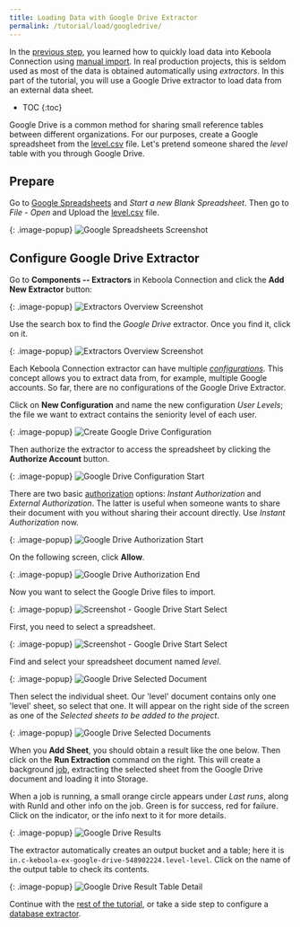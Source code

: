 ```yaml
---
title: Loading Data with Google Drive Extractor
permalink: /tutorial/load/googledrive/
---
```


In the [previous step](/tutorial/load/), you learned how to quickly load data into Keboola Connection 
using [manual import](/tutorial/load/).
In real production projects, this is seldom used as most of the data is obtained automatically using *extractors*.
In this part of the tutorial, you will use a Google Drive extractor to load data from an external data sheet.

* TOC
{:toc}

Google Drive is a common method for sharing small reference tables between different organizations.
For our purposes, create a Google spreadsheet from the [level.csv](/tutorial/level.csv) file.
Let's pretend someone shared the *level* table with you through Google Drive.

## Prepare
Go to [Google Spreadsheets](https://www.google.com/sheets/about) and *Start a new Blank Spreadsheet*. Then go to
*File* - *Open* and Upload the [level.csv](/tutorial/level.csv) file.

{: .image-popup}
![Google Spreadsheets Screenshot](/tutorial/load/google-drive-spreadsheet.png)

## Configure Google Drive Extractor

Go to **Components -- Extractors** in Keboola Connection and click the **Add New Extractor** button:

{: .image-popup}
![Extractors Overview Screenshot](/tutorial/load/extractor-intro-0.png)

Use the search box to find the *Google Drive* extractor. Once you find it, click on it.

{: .image-popup}
![Extractors Overview Screenshot](/tutorial/load/extractor-intro.png)

Each Keboola Connection extractor can have multiple [*configurations*](/components/). This concept allows you to extract data from, for example,
multiple Google accounts. So far, there are no configurations of the Google Drive Extractor.

Click on **New Configuration** and name the new configuration *User Levels*; the file we
want to extract contains the seniority level of each user.

{: .image-popup}
![Create Google Drive Configuration](/tutorial/load/extractor-google-drive-create.png)

Then authorize the extractor to access the spreadsheet by clicking the **Authorize Account** button.

{: .image-popup}
![Google Drive Configuration Start](/tutorial/load/extractor-google-drive-intro.png)

There are two basic [authorization](/components/#authorization) options: *Instant Authorization* and *External Authorization*. The latter is
useful when someone wants to share their document with you without sharing their account directly.
Use *Instant Authorization* now.

{: .image-popup}
![Google Drive Authorization Start](/tutorial/load/extractor-google-drive-authorize.png)

On the following screen, click **Allow**.

{: .image-popup}
![Google Drive Authorization End](/tutorial/load/extractor-google-drive-authorize-2.png)

Now you want to select the Google Drive files to import.

{: .image-popup}
![Screenshot - Google Drive Start Select](/tutorial/load/extractor-google-drive-select.png)

First, you need to select a spreadsheet.

{: .image-popup}
![Screenshot - Google Drive Start Select](/tutorial/load/extractor-google-drive-select-2.png)

Find and select your spreadsheet document named *level*.

{: .image-popup}
![Google Drive Selected Document](/tutorial/load/extractor-google-drive-selected.png)

Then select the individual sheet. Our 'level' document contains only one 'level' sheet, so select that one.
It will appear on the right side of the screen as one of the *Selected sheets to be added to the project*.

{: .image-popup}
![Google Drive Selected Documents](/tutorial/load/extractor-google-drive-select-sheets.png)

When you **Add Sheet**, you should obtain a result like the one below. Then click on the **Run Extraction** command on the right.
This will create a background [job](/management/jobs/), extracting the selected sheet from the Google Drive document
and loading it into Storage.

When a job is running, a small orange circle appears under *Last runs*, along with RunId and other info on the job.
Green is for success, red for failure. Click on the indicator, or the info next to it for more details.

{: .image-popup}
![Google Drive Results](/tutorial/load/extractor-google-drive-result.png)

The extractor automatically creates an output bucket and a table; here it is
`in.c-keboola-ex-google-drive-548902224.level-level`. Click on the name of the output table to check its contents.

{: .image-popup}
![Google Drive Result Table Detail](/tutorial/load/extractor-google-drive-table-detail.png)

Continue with the [rest of the tutorial](/tutorial/manipulate/), or take a side step
to configure a [database extractor](/tutorial/load/database/).
